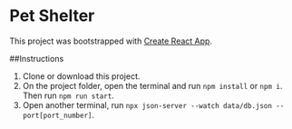 # Pet Shelter

This project was bootstrapped with [Create React App](https://github.com/facebook/create-react-app).

##Instructions
1. Clone or download this project.
2. On the project folder, open the terminal and run `npm install` or `npm i`. Then run `npm run start`.
3. Open another terminal, run `npx json-server --watch data/db.json --port[port_number]`.
